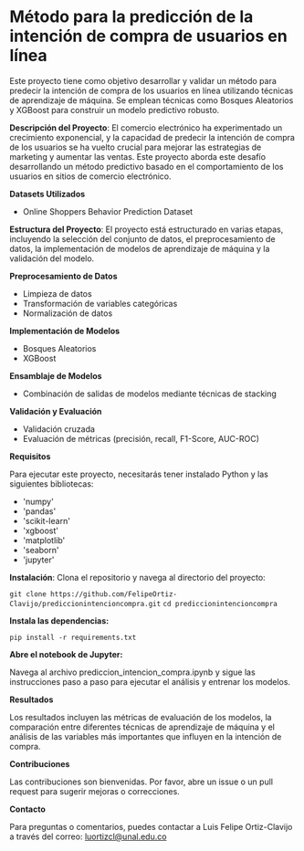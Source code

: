  # **Método para la predicción de la intención de compra de usuarios en línea**

Este proyecto tiene como objetivo desarrollar y validar un método para predecir la intención de compra de los usuarios en línea utilizando técnicas de aprendizaje de máquina. Se emplean técnicas como Bosques Aleatorios y XGBoost para construir un modelo predictivo robusto.

**Descripción del Proyecto**: El comercio electrónico ha experimentado un crecimiento exponencial, y la capacidad de predecir la intención de compra de los usuarios se ha vuelto crucial para mejorar las estrategias de marketing y aumentar las ventas. Este proyecto aborda este desafío desarrollando un método predictivo basado en el comportamiento de los usuarios en sitios de comercio electrónico.

**Datasets Utilizados**
- Online Shoppers Behavior Prediction Dataset


**Estructura del Proyecto**: El proyecto está estructurado en varias etapas, incluyendo la selección del conjunto de datos, el preprocesamiento de datos, la implementación de modelos de aprendizaje de máquina y la validación del modelo.

**Preprocesamiento de Datos**

- Limpieza de datos
- Transformación de variables categóricas
- Normalización de datos
  
**Implementación de Modelos**
- Bosques Aleatorios
- XGBoost

**Ensamblaje de Modelos**

- Combinación de salidas de modelos mediante técnicas de stacking

**Validación y Evaluación**

- Validación cruzada
- Evaluación de métricas (precisión, recall, F1-Score, AUC-ROC)

**Requisitos**

Para ejecutar este proyecto, necesitarás tener instalado Python y las siguientes bibliotecas:

- 'numpy'
- 'pandas'
- 'scikit-learn'
- 'xgboost'
- 'matplotlib'
- 'seaborn'
- 'jupyter'

**Instalación**: Clona el repositorio y navega al directorio del proyecto:

`git clone https://github.com/FelipeOrtiz-Clavijo/prediccionintencioncompra.git`
`cd prediccionintencioncompra`

**Instala las dependencias:**

`pip install -r requirements.txt`

**Abre el notebook de Jupyter:**

Navega al archivo prediccion_intencion_compra.ipynb y sigue las instrucciones paso a paso para ejecutar el análisis y entrenar los modelos.

**Resultados**

Los resultados incluyen las métricas de evaluación de los modelos, la comparación entre diferentes técnicas de aprendizaje de máquina y el análisis de las variables más importantes que influyen en la intención de compra.

**Contribuciones**

Las contribuciones son bienvenidas. Por favor, abre un issue o un pull request para sugerir mejoras o correcciones.

**Contacto**

Para preguntas o comentarios, puedes contactar a Luis Felipe Ortiz-Clavijo a través del correo: luortizcl@unal.edu.co


